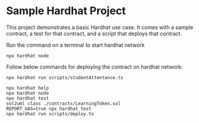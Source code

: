 # Sample Hardhat Project

This project demonstrates a basic Hardhat use case. It comes with a sample contract, a test for that contract, and a script that deploys that contract.

Run the command on a terminal to start hardhat network

```
npx hardhat node
```

Follow below commands for deploying the contract on hardhat network:

```
npx hardhat run scripts/studentAttentance.ts 
```

```shell
npx hardhat help
npx hardhat node
npx hardhat test
sol2uml class ./contracts/LearningToken.sol 
REPORT_GAS=true npx hardhat test
npx hardhat run scripts/deploy.ts
```
